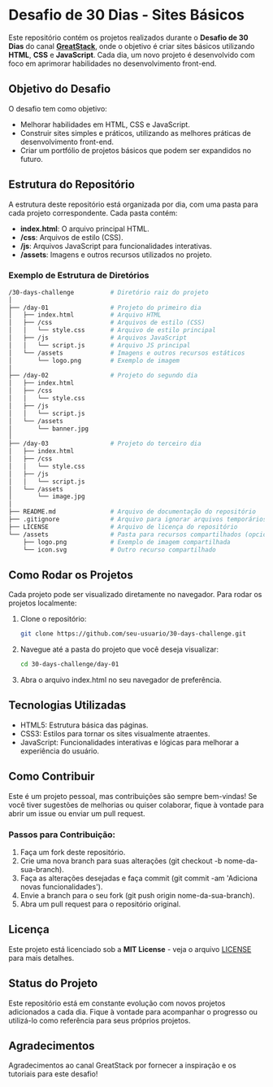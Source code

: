 # Desafio de 30 Dias - Sites Básicos

Este repositório contém os projetos realizados durante o **Desafio de 30 Dias** do canal [**GreatStack**](https://www.youtube.com/playlist?list=PLjwm_8O3suyOgDS_Z8AWbbq3zpCmR-WE9), onde o objetivo é criar sites básicos utilizando **HTML**, **CSS** e **JavaScript**. Cada dia, um novo projeto é desenvolvido com foco em aprimorar habilidades no desenvolvimento front-end.

## Objetivo do Desafio

O desafio tem como objetivo:

- Melhorar habilidades em HTML, CSS e JavaScript.
- Construir sites simples e práticos, utilizando as melhores práticas de desenvolvimento front-end.
- Criar um portfólio de projetos básicos que podem ser expandidos no futuro.

## Estrutura do Repositório

A estrutura deste repositório está organizada por dia, com uma pasta para cada projeto correspondente. Cada pasta contém:

- **index.html**: O arquivo principal HTML.
- **/css**: Arquivos de estilo (CSS).
- **/js**: Arquivos JavaScript para funcionalidades interativas.
- **/assets**: Imagens e outros recursos utilizados no projeto.

### Exemplo de Estrutura de Diretórios

```bash
/30-days-challenge          # Diretório raiz do projeto
│
├── /day-01                 # Projeto do primeiro dia
│   ├── index.html          # Arquivo HTML
│   ├── /css                # Arquivos de estilo (CSS)
│   │   └── style.css       # Arquivo de estilo principal
│   ├── /js                 # Arquivos JavaScript
│   │   └── script.js       # Arquivo JS principal
│   └── /assets             # Imagens e outros recursos estáticos
│       └── logo.png        # Exemplo de imagem
│
├── /day-02                 # Projeto do segundo dia
│   ├── index.html
│   ├── /css
│   │   └── style.css
│   ├── /js
│   │   └── script.js
│   └── /assets
│       └── banner.jpg
│
├── /day-03                 # Projeto do terceiro dia
│   ├── index.html
│   ├── /css
│   │   └── style.css
│   ├── /js
│   │   └── script.js
│   └── /assets
│       └── image.jpg
│
├── README.md               # Arquivo de documentação do repositório
├── .gitignore              # Arquivo para ignorar arquivos temporários e  desnecessários
├── LICENSE                 # Arquivo de licença do repositório
└── /assets                 # Pasta para recursos compartilhados (opcional)
    ├── logo.png            # Exemplo de imagem compartilhada
    └── icon.svg            # Outro recurso compartilhado
```

## Como Rodar os Projetos

Cada projeto pode ser visualizado diretamente no navegador. Para rodar os projetos localmente:

1. Clone o repositório:

   ```bash
   git clone https://github.com/seu-usuario/30-days-challenge.git
   ```

2. Navegue até a pasta do projeto que você deseja visualizar:

   ```bash
   cd 30-days-challenge/day-01
   ```

3. Abra o arquivo index.html no seu navegador de preferência.

## Tecnologias Utilizadas

- HTML5: Estrutura básica das páginas.
- CSS3: Estilos para tornar os sites visualmente atraentes.
- JavaScript: Funcionalidades interativas e lógicas para melhorar a experiência do usuário.

## Como Contribuir

Este é um projeto pessoal, mas contribuições são sempre bem-vindas! Se você tiver sugestões de melhorias ou quiser colaborar, fique à vontade para abrir um issue ou enviar um pull request.

### Passos para Contribuição:

1. Faça um fork deste repositório.
2. Crie uma nova branch para suas alterações (git checkout -b nome-da-sua-branch).
3. Faça as alterações desejadas e faça commit (git commit -am 'Adiciona novas funcionalidades').
4. Envie a branch para o seu fork (git push origin nome-da-sua-branch).
5. Abra um pull request para o repositório original.

## Licença

Este projeto está licenciado sob a **MIT License** - veja o arquivo [LICENSE](LICENSE) para mais detalhes.

## Status do Projeto

Este repositório está em constante evolução com novos projetos adicionados a cada dia. Fique à vontade para acompanhar o progresso ou utilizá-lo como referência para seus próprios projetos.

## Agradecimentos

Agradecimentos ao canal GreatStack por fornecer a inspiração e os tutoriais para este desafio!
